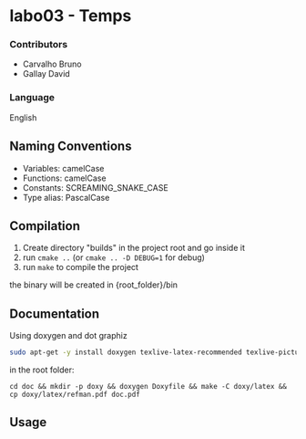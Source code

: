 # labo03 - Temps

### Contributors

* Carvalho Bruno
* Gallay David

### Language

English

## Naming Conventions

* Variables: camelCase
* Functions: camelCase
* Constants: SCREAMING_SNAKE_CASE
* Type alias: PascalCase

## Compilation

1. Create directory "builds" in the project root and go inside it
2. run `cmake ..` (or `cmake .. -D DEBUG=1` for debug)
3. run `make` to compile the project

the binary will be created in {root_folder}/bin



## Documentation

Using doxygen and dot graphiz

```bash
sudo apt-get -y install doxygen texlive-latex-recommended texlive-pictures texlive-latex-extra
```

in the root folder:

```
cd doc && mkdir -p doxy && doxygen Doxyfile && make -C doxy/latex && cp doxy/latex/refman.pdf doc.pdf
```





## Usage

